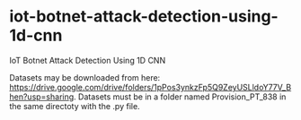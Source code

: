 # iot-botnet-attack-detection-using-1d-cnn
IoT Botnet Attack Detection Using 1D CNN

Datasets may be downloaded from here: https://drive.google.com/drive/folders/1pPos3ynkzFp5Q9ZeyUSLldoY77V_Bhen?usp=sharing.
Datasets must be in a folder named Provision_PT_838 in the same directoty with the .py file.
